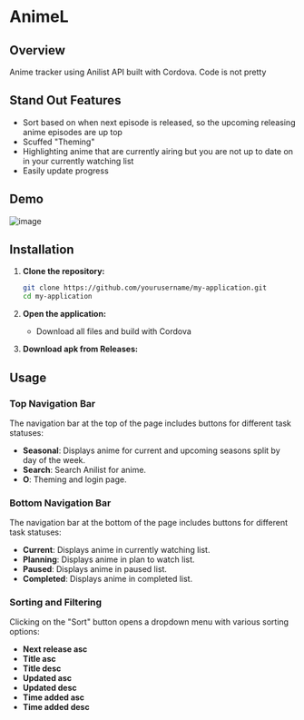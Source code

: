 # AnimeL

## Overview
Anime tracker using Anilist API built with Cordova. Code is not pretty

## Stand Out Features
- Sort based on when next episode is released, so the upcoming releasing anime episodes are up top
- Scuffed "Theming"
- Highlighting anime that are currently airing but you are not up to date on in your currently watching list
- Easily update progress

## Demo
![image](https://github.com/darrie7/AnimeL/assets/9318490/cee39c28-0021-432d-9167-4187a4d81fa7)


## Installation

1. **Clone the repository:**
    ```sh
    git clone https://github.com/yourusername/my-application.git
    cd my-application
    ```

2. **Open the application:**
    - Download all files and build with Cordova
  
3. **Download apk from Releases:**

## Usage

### Top Navigation Bar
The navigation bar at the top of the page includes buttons for different task statuses:
- **Seasonal**: Displays anime for current and upcoming seasons split by day of the week.
- **Search**: Search Anilist for anime.
- **O**: Theming and login page.

### Bottom Navigation Bar
The navigation bar at the bottom of the page includes buttons for different task statuses:
- **Current**: Displays anime in currently watching list.
- **Planning**: Displays anime in plan to watch  list.
- **Paused**: Displays anime in paused  list.
- **Completed**: Displays anime in completed list.

### Sorting and Filtering
Clicking on the "Sort" button opens a dropdown menu with various sorting options:
- **Next release asc**
- **Title asc**
- **Title desc**
- **Updated asc**
- **Updated desc**
- **Time added asc**
- **Time added desc**
